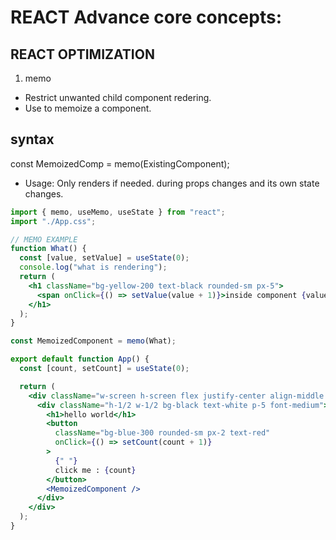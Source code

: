 # REACT Advance core concepts:

## REACT OPTIMIZATION

1. memo

- Restrict unwanted child component redering.
- Use to memoize a component.

## syntax

const MemoizedComp = memo(ExistingComponent);

- Usage:
  Only renders if needed.
  during props changes and its own state changes.

```jsx
import { memo, useMemo, useState } from "react";
import "./App.css";

// MEMO EXAMPLE
function What() {
  const [value, setValue] = useState(0);
  console.log("what is rendering");
  return (
    <h1 className="bg-yellow-200 text-black rounded-sm px-5">
      <span onClick={() => setValue(value + 1)}>inside component {value}</span>
    </h1>
  );
}

const MemoizedComponent = memo(What);

export default function App() {
  const [count, setCount] = useState(0);

  return (
    <div className="w-screen h-screen flex justify-center align-middle items-center">
      <div className="h-1/2 w-1/2 bg-black text-white p-5 font-medium">
        <h1>hello world</h1>
        <button
          className="bg-blue-300 rounded-sm px-2 text-red"
          onClick={() => setCount(count + 1)}
        >
          {" "}
          click me : {count}
        </button>
        <MemoizedComponent />
      </div>
    </div>
  );
}
```
